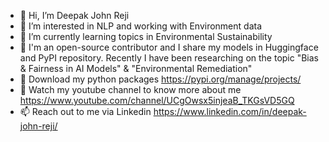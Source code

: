 - 👋 Hi, I’m Deepak John Reji
- 👀 I’m interested in NLP and working with Environment data
- 🌱 I’m currently learning topics in Environmental Sustainability
- 💞️ I'm an open-source contributor and I share my models in Huggingface and PyPI repository. Recently I have been researching on the topic "Bias & Fairness in AI Models" & "Environmental Remediation"
- 🎁 Download my python packages https://pypi.org/manage/projects/
- 🎥 Watch my youtube channel to know more about me https://www.youtube.com/channel/UCgOwsx5injeaB_TKGsVD5GQ
- 📫 Reach out to me via Linkedin https://www.linkedin.com/in/deepak-john-reji/

<!---
dreji18/dreji18 is a ✨ special ✨ repository because its `README.md` (this file) appears on your GitHub profile.
You can click the Preview link to take a look at your changes.
--->
